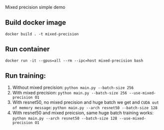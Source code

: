 Mixed precision simple demo

## Build docker image

```docker build . -t mixed-precision```

## Run container
```docker run -it --gpus=all --rm --ipc=host mixed-precision bash```

## Run training:

1. Without mixed precision: ```python main.py --batch-size 256```    
2. With mixed precision: ```python main.py --batch-size 256 --use-mixed-precision O1```
3. With resnet50, no mixed precision and huge batch we get and `CUDA out of memory message`: ```python main.py --arch resnet50 --batch-size 128```
4. With resnet50 and mixed preicsion, same huge batch training works: ```python main.py --arch resnet50 --batch-size 128 --use-mixed-precision O1```